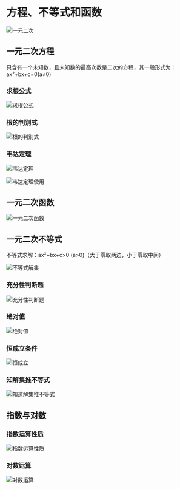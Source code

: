 # 方程、不等式和函数

![一元二次](images/一元二次.jpg)

## 一元二次方程

只含有一个未知数，且未知数的最高次数是二次的方程，其一般形式为：ax²+bx+c=0(a≠0)

### 求根公式

![求根公式](images/求根公式.jpg)

### 根的判别式

![根的判别式](images/一元二次方程根的判别式.jpg)

### 韦达定理

![韦达定理](images/一元二次方程韦达定理.jpg)

![韦达定理使用](images/韦达定理使用.jpg)

## 一元二次函数

![一元二次函数](images/一元二次函数及其图像.jpg)

## 一元二次不等式

不等式求解：ax²+bx+c>0 (a>0)（大于零取两边，小于零取中间）

![不等式解集](images/一元二次不等式解集.jpg)

### 充分性判断题

![充分性判断题](images/一元二次不等式充分性判断题.jpg)

### 绝对值

![绝对值](images/一元二次不等式绝对值.jpg)

### 恒成立条件

![恒成立](images/一元二次不等式恒成立.jpg)

### 知解集推不等式

![知道解集推不等式](images/一元二次不等式知解集推不等式.jpg)

## 指数与对数

### 指数运算性质

![指数运算性质](images/指数运算性质.jpg)

### 对数运算

![对数运算](images/对数运算.jpg)
